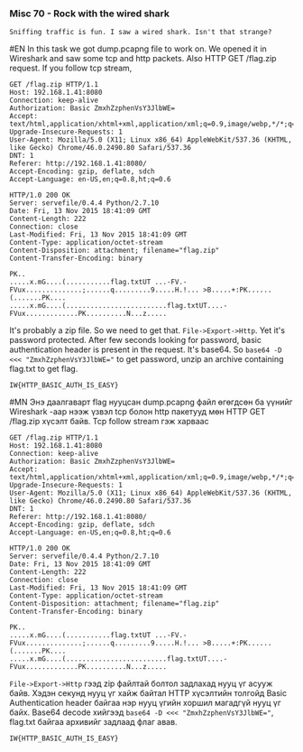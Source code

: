 ### Misc 70 - Rock with the wired shark
`Sniffing traffic is fun. I saw a wired shark. Isn't that strange?`

#EN
In this task we got dump.pcapng file to work on. We opened it in Wireshark and saw some tcp and http packets.
Also HTTP GET /flag.zip request. If you follow tcp stream,

```
GET /flag.zip HTTP/1.1
Host: 192.168.1.41:8080
Connection: keep-alive
Authorization: Basic ZmxhZzphenVsY3JlbWE=
Accept: text/html,application/xhtml+xml,application/xml;q=0.9,image/webp,*/*;q=0.8
Upgrade-Insecure-Requests: 1
User-Agent: Mozilla/5.0 (X11; Linux x86_64) AppleWebKit/537.36 (KHTML, like Gecko) Chrome/46.0.2490.80 Safari/537.36
DNT: 1
Referer: http://192.168.1.41:8080/
Accept-Encoding: gzip, deflate, sdch
Accept-Language: en-US,en;q=0.8,ht;q=0.6

HTTP/1.0 200 OK
Server: servefile/0.4.4 Python/2.7.10
Date: Fri, 13 Nov 2015 18:41:09 GMT
Content-Length: 222
Connection: close
Last-Modified: Fri, 13 Nov 2015 18:41:09 GMT
Content-Type: application/octet-stream
Content-Disposition: attachment; filename="flag.zip"
Content-Transfer-Encoding: binary

PK..
.....x.mG....(...........flag.txtUT	...-FV.-FVux..............;......q.........9.....H.!...	>B.....+:PK......(.......PK....
.....x.mG....(.........................flag.txtUT....-FVux.............PK..........N...z.....
```

It's probably a zip file. So we need to get that. `File->Export->Http`. Yet it's password protected. 
After few seconds looking for password, basic authentication header is present in the request. It's base64. 
So `base64 -D <<< "ZmxhZzphenVsY3JlbWE="` to get password, unzip an archive containing flag.txt to get flag.
```
IW{HTTP_BASIC_AUTH_IS_EASY}
```

#MN
Энэ даалгаварт flag нууцсан dump.pcapng файл өгөгдсөн ба үүнийг Wireshark -аар нээж үзвэл tcp болон http пакетууд мөн HTTP GET /flag.zip
хүсэлт байв. Tcp follow stream гэж харваас 

```
GET /flag.zip HTTP/1.1
Host: 192.168.1.41:8080
Connection: keep-alive
Authorization: Basic ZmxhZzphenVsY3JlbWE=
Accept: text/html,application/xhtml+xml,application/xml;q=0.9,image/webp,*/*;q=0.8
Upgrade-Insecure-Requests: 1
User-Agent: Mozilla/5.0 (X11; Linux x86_64) AppleWebKit/537.36 (KHTML, like Gecko) Chrome/46.0.2490.80 Safari/537.36
DNT: 1
Referer: http://192.168.1.41:8080/
Accept-Encoding: gzip, deflate, sdch
Accept-Language: en-US,en;q=0.8,ht;q=0.6

HTTP/1.0 200 OK
Server: servefile/0.4.4 Python/2.7.10
Date: Fri, 13 Nov 2015 18:41:09 GMT
Content-Length: 222
Connection: close
Last-Modified: Fri, 13 Nov 2015 18:41:09 GMT
Content-Type: application/octet-stream
Content-Disposition: attachment; filename="flag.zip"
Content-Transfer-Encoding: binary

PK..
.....x.mG....(...........flag.txtUT	...-FV.-FVux..............;......q.........9.....H.!...	>B.....+:PK......(.......PK....
.....x.mG....(.........................flag.txtUT....-FVux.............PK..........N...z.....
```

`File->Export->Http` гээд zip файлтай болтол задлахад нууц үг асууж байв. Хэдэн секунд нууц үг хайж байтал
HTTP хүсэлтийн толгойд Basic Authentication header байгаа нэр нууц үгийн хоршил магадгүй нууц үг байх.
Base64 decode хийгээд `base64 -D <<< "ZmxhZzphenVsY3JlbWE="`, flag.txt байгаа архивийг задлаад флаг авав.
```
IW{HTTP_BASIC_AUTH_IS_EASY}
```
